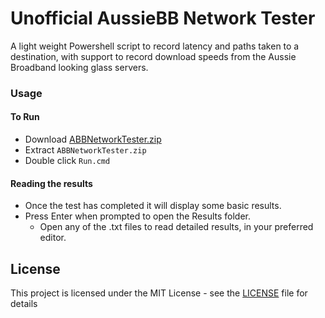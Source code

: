 # Unofficial AussieBB Network Tester

A light weight Powershell script to record latency and paths taken to a destination, with support to record download speeds from the Aussie Broadband looking glass servers.

### Usage

#### To Run
- Download [ABBNetworkTester.zip](https://github.com/ChrisRiddell/ABBNetworkTester/releases)
- Extract `ABBNetworkTester.zip`
- Double click `Run.cmd`

#### Reading the results
- Once the test has completed it will display some basic results.
- Press Enter when prompted to open the Results folder.
  - Open any of the .txt files to read detailed results, in your preferred editor.

## License

This project is licensed under the MIT License - see the [LICENSE](LICENSE) file for details